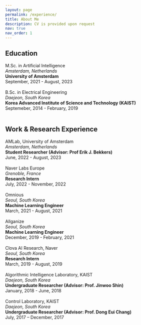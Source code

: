 ```yaml
---
layout: page
permalink: /experience/
title: About Me
description: CV is provided upon request
nav: true
nav_order: 1
---
```

## Education
<!-- #Education -->
<div class="publications">
        <div class="row">
            <div class="col-sm-4 abbr">
                <div class="title">M.Sc. in Artificial Intelligence</div>
                <em>Amsterdam, Netherlands</em>
            </div>
            <div class="col-sm-8">
                <div class="title"><b>University of Amsterdam</b></div>
                September, 2021 - August, 2023
            </div>
        </div>
        <br>
        <div class="row">
            <div class="col-sm-4 abbr">
                <div class="title">B.Sc. in Electrical Engineering</div>
                <em>Daejeon, South Korea</em>
            </div>
            <div class="col-sm-8">
                <div class="title"><b>Korea Advanced Institute of Science and Technology (KAIST)</b></div>
                Septemeber, 2014 - February, 2019
            </div>
        </div>
</div>
<br>

## Work & Research Experience

<!-- #2022 -->
<div class="publications">
        <div class="row">
            <div class="col-sm-4 abbr">
                <div class="title">AMLab, University of Amsterdam</div>
                <em>Amsterdam, Netherlands</em>
            </div>
            <div class="col-sm-8">
                <div class="title"><b>Student Researcher (Advisor: Prof Erik J. Bekkers)</b></div>
                June, 2022 - August, 2023
            </div>
        </div>
        <br>
        <div class="row">
            <div class="col-sm-4 abbr">
                <div class="title">Naver Labs Europe</div>
                <em>Grenoble, France</em>
            </div>
            <div class="col-sm-8">
                <div class="title"><b>Research Intern</b></div>
                July, 2022 - November, 2022
            </div>
        </div>
        <br>
        <div class="row">
            <div class="col-sm-4 abbr">
                <div class="title">Omnious</div>
                <em>Seoul, South Korea</em>
            </div>
            <div class="col-sm-8">
                <div class="title"><b>Machine Learning Engineer</b></div>
                March, 2021 - August, 2021
            </div>
        </div>
        <br>
        <div class="row">
            <div class="col-sm-4 abbr">
                <div class="title">Allganize</div>
                <em>Seoul, South Korea</em>
            </div>
            <div class="col-sm-8">
                <div class="title"><b>Machine Learning Engineer</b></div>
                December, 2019 - February, 2021
            </div>
        </div>
        <br>
        <div class="row">
            <div class="col-sm-4 abbr">
                <div class="title">Clova AI Research, Naver</div>
                <em>Seoul, South Korea</em>
            </div>
            <div class="col-sm-8">
                <div class="title"><b>Research Intern</b></div>
                March, 2019 - August, 2019
            </div>
        </div>
        <br>
        <div class="row">
            <div class="col-sm-4 abbr">
                <div class="title">Algorithmic Intelligence Laboratory, KAIST</div>
                <em>Daejeon, South Korea</em>
            </div>
            <div class="col-sm-8">
                <div class="title"><b>Undergraduate Researcher (Advisor: Prof. Jinwoo Shin)</b></div>
                January, 2018 - June, 2018
            </div>
        </div>
        <br>
        <div class="row">
            <div class="col-sm-4 abbr">
                <div class="title">Control Laboratory, KAIST</div>
                <em>Daejeon, South Korea</em>
            </div>
            <div class="col-sm-8">
                <div class="title"><b>Undergraduate Researcher (Advisor: Prof. Dong Eui Chang)</b></div>
                July, 2017 – December, 2017
            </div>
        </div>
</div>


